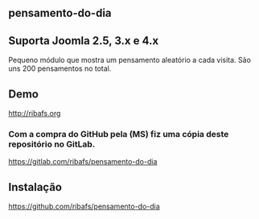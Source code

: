 ## pensamento-do-dia
## Suporta Joomla 2.5, 3.x e 4.x

Pequeno módulo que mostra um pensamento aleatório a cada visita. São uns 200 pensamentos no total.

## Demo
http://ribafs.org


### Com a compra do GitHub pela (MS) fiz uma cópia deste repositório no GitLab.
https://gitlab.com/ribafs/pensamento-do-dia


## Instalação
https://github.com/ribafs/pensamento-do-dia

